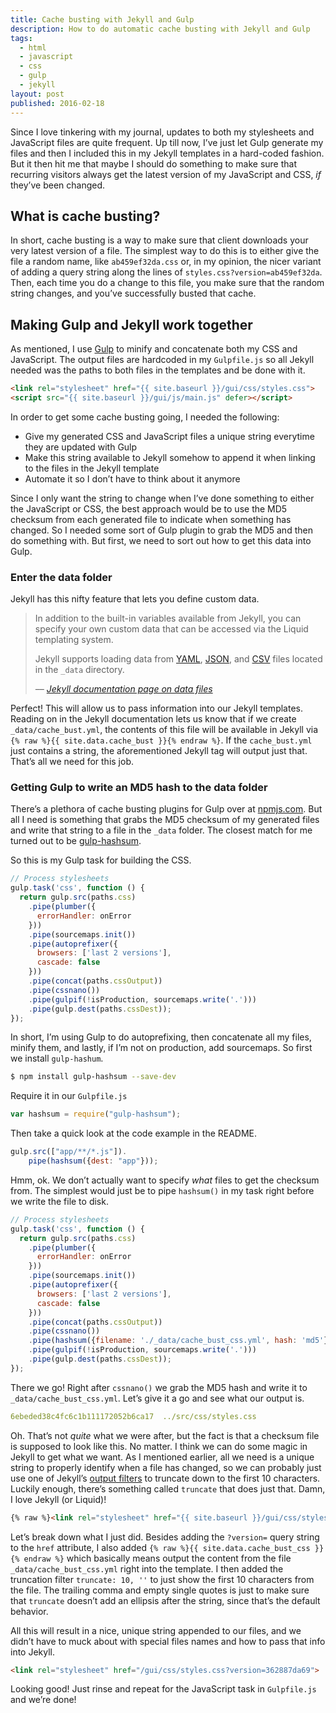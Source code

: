 ```yaml
---
title: Cache busting with Jekyll and Gulp
description: How to do automatic cache busting with Jekyll and Gulp
tags:
  - html
  - javascript
  - css
  - gulp
  - jekyll
layout: post
published: 2016-02-18
---
```


Since I love tinkering with my journal, updates to both my stylesheets and JavaScript files are quite frequent. Up till now, I’ve just let Gulp generate my files and then I included this in my Jekyll templates in a hard-coded fashion. But it then hit me that maybe I should do something to make sure that recurring visitors always get the latest version of my JavaScript and CSS, _if_ they’ve been changed.

## What is cache busting?

In short, cache busting is a way to make sure that client downloads your very latest version of a file. The simplest way to do this is to either give the file a random name, like `ab459ef32da.css` or, in my opinion, the nicer variant of adding a query string along the lines of `styles.css?version=ab459ef32da`. Then, each time you do a change to this file, you make sure that the random string changes, and you’ve successfully busted that cache.

## Making Gulp and Jekyll work together

As mentioned, I use [Gulp](http://gulpjs.com) to minify and concatenate both my CSS and JavaScript. The output files are hardcoded in my `Gulpfile.js` so all Jekyll needed was the paths to both files in the templates and be done with it.

~~~html
<link rel="stylesheet" href="{{ site.baseurl }}/gui/css/styles.css">
<script src="{{ site.baseurl }}/gui/js/main.js" defer></script>
~~~

In order to get some cache busting going, I needed the following:

* Give my generated CSS and JavaScript files a unique string everytime they are updated with Gulp
* Make this string available to Jekyll somehow to append it when linking to the files in the Jekyll template
* Automate it so I don’t have to think about it anymore

Since I only want the string to change when I’ve done something to either the JavaScript or CSS, the best approach would be to use the MD5 checksum from each generated file to indicate when something has changed. So I needed some sort of Gulp plugin to grab the MD5 and then do something with. But first, we need to sort out how to get this data into Gulp.

### Enter the data folder

Jekyll has this nifty feature that lets you define custom data.

> In addition to the built-in variables available from Jekyll, you can specify your own custom data that can be accessed via the Liquid templating system.
>
>Jekyll supports loading data from [YAML](http://yaml.org/), [JSON](http://www.json.org/), and [CSV](https://en.wikipedia.org/wiki/Comma-separated_values) files located in the `_data` directory.
>
> *–– [Jekyll documentation page on data files](http://jekyllrb.com/docs/datafiles/)*

Perfect! This will allow us to pass information into our Jekyll templates. Reading on in the Jekyll documentation lets us know that if we create `_data/cache_bust.yml`, the contents of this file will be available in Jekyll via `{% raw %}{{ site.data.cache_bust }}{% endraw %}`. If the `cache_bust.yml` just contains a string, the aforementioned Jekyll tag will output just that. That’s all we need for this job.

### Getting Gulp to write an MD5 hash to the data folder

There’s a plethora of cache busting plugins for Gulp over at [npmjs.com](https://www.npmjs.com). But all I need is something that grabs the MD5 checksum of my generated files and write that string to a file in the `_data` folder. The closest match for me turned out to be [gulp-hashsum](https://www.npmjs.com/package/gulp-hashsum).

So this is my Gulp task for building the CSS.

~~~javascript
// Process stylesheets
gulp.task('css', function () {
  return gulp.src(paths.css)
    .pipe(plumber({
      errorHandler: onError
    }))
    .pipe(sourcemaps.init())
    .pipe(autoprefixer({
      browsers: ['last 2 versions'],
      cascade: false
    }))
    .pipe(concat(paths.cssOutput))
    .pipe(cssnano())
    .pipe(gulpif(!isProduction, sourcemaps.write('.')))
    .pipe(gulp.dest(paths.cssDest));
});
~~~

In short, I’m using Gulp to do autoprefixing, then concatenate all my files, minify them, and lastly, if I’m not on production, add sourcemaps. So first we install `gulp-hashum`.

~~~bash
$ npm install gulp-hashsum --save-dev
~~~

Require it in our `Gulpfile.js`

~~~javascript
var hashsum = require("gulp-hashsum");
~~~

Then take a quick look at the code example in the README.

~~~javascript
gulp.src(["app/**/*.js"]).
    pipe(hashsum({dest: "app"}));
~~~

Hmm, ok. We don’t actually want to specify _what_ files to get the checksum from. The simplest would just be to pipe `hashsum()` in my task right before we write the file to disk.

~~~javascript
// Process stylesheets
gulp.task('css', function () {
  return gulp.src(paths.css)
    .pipe(plumber({
      errorHandler: onError
    }))
    .pipe(sourcemaps.init())
    .pipe(autoprefixer({
      browsers: ['last 2 versions'],
      cascade: false
    }))
    .pipe(concat(paths.cssOutput))
    .pipe(cssnano())
    .pipe(hashsum({filename: './_data/cache_bust_css.yml', hash: 'md5'}))
    .pipe(gulpif(!isProduction, sourcemaps.write('.')))
    .pipe(gulp.dest(paths.cssDest));
});
~~~

There we go! Right after `cssnano()` we grab the MD5 hash and write it to `_data/cache_bust_css.yml`. Let’s give it a go and see what our output is.

~~~yaml
6ebeded38c4fc6c1b111172052b6ca17  ../src/css/styles.css
~~~

Oh. That’s not _quite_ what we were after, but the fact is that a checksum file is supposed to look like this. No matter. I think we can do some magic in Jekyll to get what we want. As I mentioned earlier, all we need is a unique string to properly identify when a file has changed, so we can probably just use one of Jekyll’s [output filters](http://jekyllrb.com/docs/templates/#filters) to truncate down to the first 10 characters. Luckily enough, there’s something called `truncate` that does just that. Damn, I love Jekyll (or Liquid)!

~~~html
{% raw %}<link rel="stylesheet" href="{{ site.baseurl }}/gui/css/styles.css?version={{ site.data.cache_bust_css | truncate: 10, '' }}">{% endraw %}
~~~

Let’s break down what I just did. Besides adding the `?version=` query string to the `href` attribute, I also added `{% raw %}{{ site.data.cache_bust_css }}{% endraw %}` which basically means output the content from the file `_data/cache_bust_css.yml` right into the template. I then added the truncation filter `truncate: 10, ''` to just show the first 10 characters from the file. The trailing comma and empty single quotes is just to make sure that `truncate` doesn’t add an ellipsis after the string, since that’s the default behavior.

All this will result in a nice, unique string appended to our files, and we didn’t have to muck about with special files names and how to pass that info into Jekyll.

~~~html
<link rel="stylesheet" href="/gui/css/styles.css?version=362887da69">
~~~

Looking good! Just rinse and repeat for the JavaScript task in `Gulpfile.js` and we’re done!
